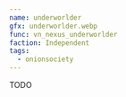 ```yaml
---
name: underworlder
gfx: underworlder.webp
func: vn_nexus_underworlder
faction: Independent
tags:
  - onionsociety
---
```


TODO
